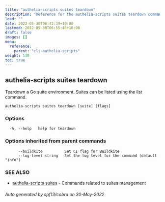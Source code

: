 ```yaml
---
title: "authelia-scripts suites teardown"
description: "Reference for the authelia-scripts suites teardown command."
lead: ""
date: 2022-05-30T06:42:39+10:00
lastmod: 2022-05-30T06:55:46+10:00
draft: false
images: []
menu:
  reference:
    parent: "cli-authelia-scripts"
weight: 130
toc: true
---
```


## authelia-scripts suites teardown

Teardown a Go suite environment. Suites can be listed using the list command.

```
authelia-scripts suites teardown [suite] [flags]
```

### Options

```
  -h, --help   help for teardown
```

### Options inherited from parent commands

```
      --buildkite          Set CI flag for Buildkite
      --log-level string   Set the log level for the command (default "info")
```

### SEE ALSO

* [authelia-scripts suites](authelia-scripts_suites.md)	 - Commands related to suites management

###### Auto generated by spf13/cobra on 30-May-2022
